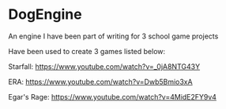 # DogEngine
An engine I have been part of writing for 3 school game projects

Have been used to create 3 games listed below:

Starfall: https://www.youtube.com/watch?v=_0jA8NTG43Y

ERA: https://www.youtube.com/watch?v=Dwb5Bmio3xA

Egar's Rage: https://www.youtube.com/watch?v=4MidE2FY9v4
